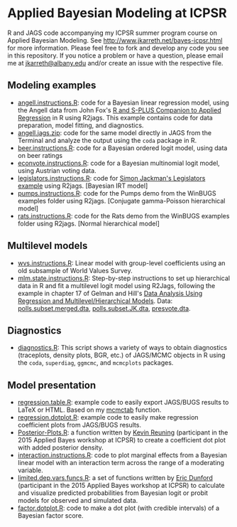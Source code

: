 Applied Bayesian Modeling at ICPSR
=========

R and JAGS code accompanying my ICPSR summer program course on Applied Bayesian Modeling. See <http://www.jkarreth.net/bayes-icpsr.html> for more information. Please feel free to fork and develop any code you see in this repository. If you notice a problem or have a question, please email me at <jkarreth@albany.edu> and/or create an issue with the respective file.

Modeling examples
-----------------

-   [angell.instructions.R](https://github.com/jkarreth/Bayes/blob/master/angell.instructions.R): code 	   for a Bayesian linear regression model, using the Angell data from
    John Fox's [R and S-PLUS Companion to Applied
    Regression](http://socserv.socsci.mcmaster.ca/jfox/Books/Companion/index.html)
    in R using R2jags. This example contains code for data preparation,
    model fitting, and diagnostics.
-   [angell.jags.zip](http://www.jkarreth.net/files/angell.jags.zip): code for the same model directly 	   in JAGS from the Terminal and analyze the output using the `coda` package in R.
-   [beer.instructions.R](https://github.com/jkarreth/Bayes/blob/master/beer.instructions.R): code for 	   a Bayesian ordered logit model, using data on beer ratings
-   [econvote.instructions.R](https://github.com/jkarreth/Bayes/blob/master/econvote.instructions.R): 	  code for a Bayesian multinomial logit model, using Austrian voting data.
-   [legislators.instructions.R](https://github.com/jkarreth/Bayes/blob/master/legislators.instructions.R): code for [Simon Jackman's Legislators example](http://jackman.stanford.edu/mcmc/mainFrameWinBugs.php#Legislators) using R2jags. [Bayesian IRT model]
-   [pumps.instructions.R](https://github.com/jkarreth/Bayes/blob/master/pumps.instructions.R): code 	 for the Pumps demo from the WinBUGS examples folder using R2jags. [Conjugate gamma-Poisson hierarchical model]
-   [rats.instructions.R](https://github.com/jkarreth/Bayes/blob/master/rats.instructions.R): code for 	   the Rats demo from the WinBUGS examples folder using R2jags. [Normal hierarchical model]

Multilevel models
-----------------

-   [wvs.instructions.R](https://github.com/jkarreth/Bayes/blob/master/wvs.instructions.R): 
    Linear model with group-level coefficients using an old subsample of World Values Survey.
-   [mlm.state.instructions.R](https://github.com/jkarreth/Bayes/blob/master/mlm.state.instructions.R): Step-by-step instructions to set up hierarchical data in R and fit a multilevel logit model using R2Jags, following the example in chapter 17 of Gelman and Hill's [Data Analysis Using Regression and Multilevel/Hierarchical Models](http://www.stat.columbia.edu/~gelman/arm/). Data:
    [polls.subset.merged.dta](http://www.jkarreth.net/files/polls.subset.merged.dta),
    [polls.subset.JK.dta](http://www.jkarreth.net/files/polls.subset.JK.dta),
    [presvote.dta](http://www.jkarreth.net/files/presvote.dta).

Diagnostics
-----------

-   [diagnostics.R](https://github.com/jkarreth/Bayes/blob/master/diagnostics.R): 
    This script shows a variety of ways to obtain diagnostics
    (traceplots, density plots, BGR, etc.) of JAGS/MCMC objects in R
    using the `coda`, `superdiag`, `ggmcmc`, and `mcmcplots` packages.

Model presentation
------------------

-   [regression.table.R](https://github.com/jkarreth/Bayes/blob/master/regression.table.R): example code to easily export JAGS/BUGS results to LaTeX or HTML. Based on my [mcmctab](https://github.com/jkarreth/JKmisc/blob/master/mcmctab.R) function.
-   [regression.dotplot.R](https://github.com/jkarreth/Bayes/blob/master/regression.dotplot.R): example code to easily make regression coefficient plots from JAGS/BUGS results.
-	[Posterior-Plots.R](https://github.com/reuning/EVDebs/blob/master/Bayesian/Posterior-Plots.R): a function written by [Kevin Reuning](http://www.kevinreuning.com) (participant in the 2015 Applied Bayes workshop at ICPSR) to create a coefficient dot plot with added posterior density.
-   [interaction.instructions.R](https://github.com/jkarreth/Bayes/blob/master/interaction.instructions.R): code to plot marginal effects from a Bayesian linear model with an
    interaction term across the range of a moderating variable.
-	[limited.dep.vars.funcs.R](https://github.com/edunford/bayes.functions/blob/master/limited.dep.vars.funcs.R): a set of functions written by [Eric Dunford](http://gvpt.umd.edu/gradprofile/Dunford/Eric%20) (participant in the 2015 Applied Bayes workshop at ICPSR) to calculate and visualize predicted probabilities from Bayesian logit or probit models for observed and simulated data.
-   [factor.dotplot.R](https://github.com/jkarreth/Bayes/blob/master/factor.dotplot.R): code to make a dot plot (with credible intervals) of a Bayesian
    factor score.